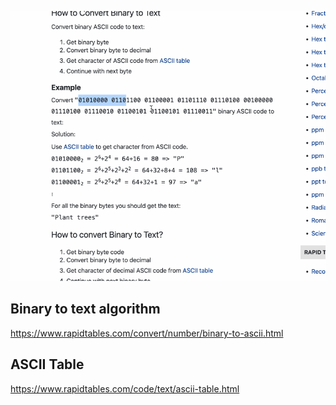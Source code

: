 ![Demo](./assets/gifs/binarytext.gif)

## Binary to text algorithm

https://www.rapidtables.com/convert/number/binary-to-ascii.html

## ASCII Table

https://www.rapidtables.com/code/text/ascii-table.html
